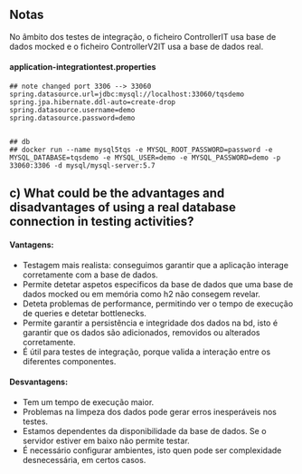 ## Notas

No âmbito dos testes de integração, o ficheiro ControllerIT usa base de dados mocked e o ficheiro ControllerV2IT usa a base de dados real.


#### application-integrationtest.properties
```
## note changed port 3306 --> 33060
spring.datasource.url=jdbc:mysql://localhost:33060/tqsdemo
spring.jpa.hibernate.ddl-auto=create-drop
spring.datasource.username=demo
spring.datasource.password=demo


## db
## docker run --name mysql5tqs -e MYSQL_ROOT_PASSWORD=password -e MYSQL_DATABASE=tqsdemo -e MYSQL_USER=demo -e MYSQL_PASSWORD=demo -p 33060:3306 -d mysql/mysql-server:5.7
```

## c) What could be the advantages and disadvantages of using a real database connection in testing activities?

#### Vantagens: 

- Testagem mais realista: conseguimos garantir que a aplicação interage corretamente com a base de dados.
- Permite detetar aspetos especificos da base de dados que uma base de dados mocked ou em memória como h2 não consegem revelar.
- Deteta problemas de performance, permitindo ver o tempo de execução de queries e detetar bottlenecks.
- Permite garantir a persistência e integridade dos dados na bd, isto é garantir que os dados são adicionados, removidos ou alterados corretamente.
- É útil para testes de integração, porque valida a interação entre os diferentes componentes.
    

#### Desvantagens:

- Tem um tempo de execução maior.
- Problemas na limpeza dos dados pode gerar erros inesperáveis nos testes.
- Estamos dependentes da disponibilidade da base de dados. Se o servidor estiver em baixo não permite testar.
- É necessário configurar ambientes, isto quen pode ser complexidade desnecessária, em certos casos.
